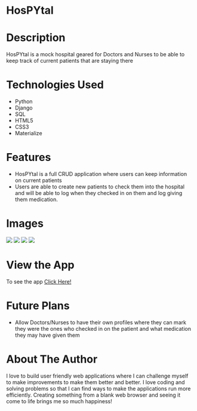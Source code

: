 # HosPYtal 


# Description
HosPYtal is a mock hospital geared for Doctors and Nurses to be able to keep track of current patients that are staying there

# Technologies Used

* Python
* Django
* SQL
* HTML5
* CSS3
* Materialize

# Features

* HosPYtal is a full CRUD application where users can keep information on current patients
* Users are able to create new patients to check them into the hospital and will be able to log when they checked in on them and log giving them medication. 

# Images
<img src="https://user-images.githubusercontent.com/110005039/197862192-9bc73aae-9413-4f67-bcc5-f7324980a0db.png">
<img src="https://user-images.githubusercontent.com/110005039/197862265-c71d89b0-c8a0-442f-9045-100ab7c9afa1.png">
<img src="https://user-images.githubusercontent.com/110005039/197862348-a724b7fb-0b72-4fe5-9a69-ad9bcbb3a077.png">
<img src="https://user-images.githubusercontent.com/110005039/197862386-04f37512-6ac4-49f0-953d-ca7a630aa846.png">

# View the App
To see the app <a href="https://hospytal.herokuapp.com/">Click Here!<a>

# Future Plans
* Allow Doctors/Nurses to have their own profiles where they can mark they were the ones who checked in on the patient and what medication they may have given them

# About The Author
I love to build user friendly web applications where I can challenge myself to make improvements to make them better and better. I love coding and solving problems so that I can find ways to make the applications run more efficiently. Creating something from a blank web browser and seeing it come to life brings me so much happiness! 
